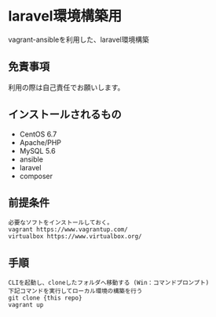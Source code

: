 # laravel環境構築用
vagrant-ansibleを利用した、laravel環境構築

## 免責事項
利用の際は自己責任でお願いします。

## インストールされるもの
- CentOS 6.7
- Apache/PHP
- MySQL 5.6
- ansible 
- laravel
- composer

## 前提条件
```
必要なソフトをインストールしておく。
vagrant https://www.vagrantup.com/
virtualbox https://www.virtualbox.org/
```

## 手順
```
CLIを起動し、cloneしたフォルダへ移動する (Win：コマンドプロンプト)
下記コマンドを実行してローカル環境の構築を行う
git clone {this repo}
vagrant up
```
